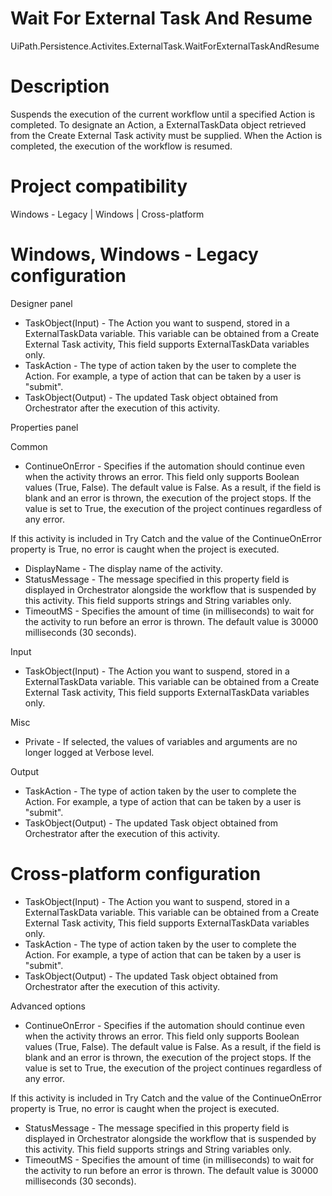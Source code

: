 ﻿# Wait For External Task And Resume

UiPath.Persistence.Activites.ExternalTask.WaitForExternalTaskAndResume

# Description

Suspends the execution of the current workflow until a specified Action is completed. To designate an Action, a ExternalTaskData object retrieved from the Create External Task activity must be supplied. When the Action is completed, the execution of the workflow is resumed.

# Project compatibility

Windows - Legacy | Windows | Cross-platform

# Windows, Windows - Legacy configuration

Designer panel

* TaskObject(Input) - The Action you want to suspend, stored in a ExternalTaskData variable. This variable can be obtained from a Create External Task activity, This field supports ExternalTaskData variables only.
* TaskAction - The type of action taken by the user to complete the Action. For example, a type of action that can be taken by a user is "submit".
* TaskObject(Output) - The updated Task object obtained from Orchestrator after the execution of this activity.

Properties panel

Common

* ContinueOnError - Specifies if the automation should continue even when the activity throws an error. This field only supports Boolean values (True, False). The default value is False. As a result, if the field is blank and an error is thrown, the execution of the project stops. If the value is set to True, the execution of the project continues regardless of any error.

If this activity is included in Try Catch and the value of the ContinueOnError property is True, no error is caught when the project is executed.

* DisplayName - The display name of the activity.
* StatusMessage - The message specified in this property field is displayed in Orchestrator alongside the workflow that is suspended by this activity. This field supports strings and String variables only.
* TimeoutMS - Specifies the amount of time (in milliseconds) to wait for the activity to run before an error is thrown. The default value is 30000 milliseconds (30 seconds).

Input

* TaskObject(Input) - The Action you want to suspend, stored in a ExternalTaskData variable. This variable can be obtained from a Create External Task activity, This field supports ExternalTaskData variables only.

Misc

* Private - If selected, the values of variables and arguments are no longer logged at Verbose level.

Output

* TaskAction - The type of action taken by the user to complete the Action. For example, a type of action that can be taken by a user is "submit".
* TaskObject(Output) - The updated Task object obtained from Orchestrator after the execution of this activity.

# Cross-platform configuration

* TaskObject(Input) - The Action you want to suspend, stored in a ExternalTaskData variable. This variable can be obtained from a Create External Task activity, This field supports ExternalTaskData variables only.
* TaskAction - The type of action taken by the user to complete the Action. For example, a type of action that can be taken by a user is "submit".
* TaskObject(Output) - The updated Task object obtained from Orchestrator after the execution of this activity.

Advanced options

* ContinueOnError - Specifies if the automation should continue even when the activity throws an error. This field only supports Boolean values (True, False). The default value is False. As a result, if the field is blank and an error is thrown, the execution of the project stops. If the value is set to True, the execution of the project continues regardless of any error.

If this activity is included in Try Catch and the value of the ContinueOnError property is True, no error is caught when the project is executed.

* StatusMessage - The message specified in this property field is displayed in Orchestrator alongside the workflow that is suspended by this activity. This field supports strings and String variables only.
* TimeoutMS - Specifies the amount of time (in milliseconds) to wait for the activity to run before an error is thrown. The default value is 30000 milliseconds (30 seconds).

